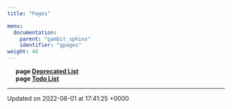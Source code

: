 ```yaml
---
title: "Pages"

menu:
  documentation:
    parent: "gambit_sphinx"
    identifier: "gpages"
weight: 40
---
```



&nbsp;&nbsp;&nbsp;&nbsp;&nbsp;<b>page <a href=/documentation/code/gambit_sphinx/pages/deprecated/#page-deprecated>Deprecated List<a></b><br>
&nbsp;&nbsp;&nbsp;&nbsp;&nbsp;<b>page <a href=/documentation/code/gambit_sphinx/pages/todo/#page-todo>Todo List<a></b><br>



-------------------------------

Updated on 2022-08-01 at 17:41:25 +0000
